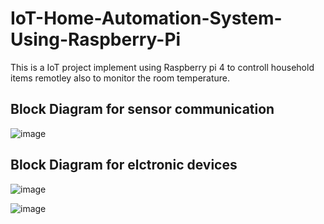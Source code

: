 # IoT-Home-Automation-System-Using-Raspberry-Pi
This is a IoT project implement using Raspberry pi 4 to controll household items remotley also to monitor the room temperature.

## Block Diagram for sensor communication #
![image](https://user-images.githubusercontent.com/61661109/214480365-e8fbb83b-670a-4363-90b4-9257b43921a3.png)

## Block Diagram for elctronic devices #
![image](https://user-images.githubusercontent.com/61661109/214480440-d884f0d1-42e6-48de-ab6c-f5c7273c4f93.png)

![image](https://user-images.githubusercontent.com/61661109/214480489-e4fab580-24a4-4181-8265-064e477c784c.png)